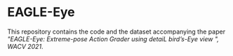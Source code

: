 
# EAGLE-Eye

This repository contains the code and the dataset accompanying the paper *"EAGLE-Eye: Extreme-pose Action Grader using detaiL bird’s-Eye view
", WACV 2021*.
